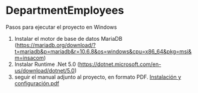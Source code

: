 # DepartmentEmployees

Pasos para ejecutar el proyecto en Windows
1) Instalar el motor de base de datos MariaDB (https://mariadb.org/download/?t=mariadb&p=mariadb&r=10.6.8&os=windows&cpu=x86_64&pkg=msi&m=insacom)
2) Instalar Runtime .Net 5.0 (https://dotnet.microsoft.com/en-us/download/dotnet/5.0)
3) seguir el manual adjunto al proyecto, en formato PDF.
[Instalación y configuración.pdf](https://github.com/jdcarrillo/DepartmentEmployees/files/8913328/Instalacion.y.configuracion.pdf)
